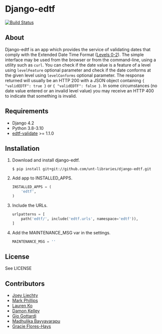Django-edtf
===========
[![Build Status](https://github.com/unt-libraries/django-edtf/actions/workflows/test.yml/badge.svg?branch=master)](https://github.com/unt-libraries/django-edtf/actions)


About
-----

Django-edtf is an app which provides the service of validating dates that comply with the
Extended Date Time Format ([Levels 0-2](https://www.loc.gov/standards/datetime/)).
The simple interface may be used from the browser or from the command-line, using a utility
such as `curl`. You can check if the date value is a feature of a level using `levelFeature` optional parameter and
check if the date conforms at the given level using `levelConforms` optional parameter.
The response returned will usually be an HTTP 200 with a JSON object containing `{ "validEDTF": true }`
or `{ "validEDTF": false }`. In some circumstances (no date value
entered or an invalid level value) you may receive an HTTP 400 to indicate that something is invalid.


Requirements
------------

* Django 4.2
* Python 3.8-3.10
* [edtf-validate](https://github.com/unt-libraries/edtf-validate) >= 1.1.0


Installation
------------

1. Download and install django-edtf.

    ```console
    $ pip install git+git://github.com/unt-libraries/django-edtf.git
    ```

2. Add app to INSTALLED_APPS.

    ```python
    INSTALLED_APPS = (
        'edtf',
    )
    ```

3. Include the URLs.

    ```python
    urlpatterns = [
        path('edtf/', include('edtf.urls', namespace='edtf')),
    ]
    ```

4. Add the MAINTENANCE_MSG var in the settings.

    ```python
    MAINTENANCE_MSG = ''
    ```

License
-------

See LICENSE


Contributors
------------

* [Joey Liechty](https://github.com/yeahdef)
* [Mark Phillips](https://github.com/vphill)
* [Lauren Ko](https://github.com/ldko)
* [Damon Kelley](https://github.com/damonkelley)
* [Gio Gottardi](https://github.com/somexpert)
* [Madhulika Bayyavarapu](https://github.com/madhulika95b)
* [Gracie Flores-Hays](https://github.com/gracieflores)
